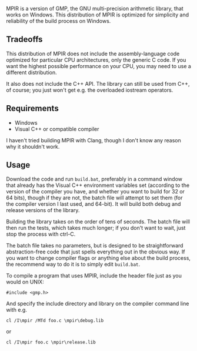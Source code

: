 MPIR is a version of GMP, the GNU multi-precision arithmetic library, that works on Windows. This distribution of MPIR is optimized for simplicity and reliability of the build process on Windows.

## Tradeoffs

This distribution of MPIR does not include the assembly-language code optimized for particular CPU architectures, only the generic C code. If you want the highest possible performance on your CPU, you may need to use a different distribution.

It also does not include the C++ API. The library can still be used from C++, of course; you just won't get e.g. the overloaded iostream operators.

## Requirements

- Windows
- Visual C++ or compatible compiler

I haven't tried building MPIR with Clang, though I don't know any reason why it shouldn't work.

## Usage

Download the code and run `build.bat`, preferably in a command window that already has the Visual C++ environment variables set (according to the version of the compiler you have, and whether you want to build for 32 or 64 bits), though if they are not, the batch file will attempt to set them (for the compiler version I last used, and 64-bit). It will build both debug and release versions of the library.

Building the library takes on the order of tens of seconds. The batch file will then run the tests, which takes much longer; if you don't want to wait, just stop the process with ctrl-C.

The batch file takes no parameters, but is designed to be straightforward abstraction-free code that just spells everything out in the obvious way. If you want to change compiler flags or anything else about the build process, the recommend way to do it is to simply edit `build.bat`.

To compile a program that uses MPIR, include the header file just as you would on UNIX:

```
#include <gmp.h>
```

And specify the include directory and library on the compiler command line with e.g.

```
cl /I\mpir /MTd foo.c \mpir\debug.lib
```

or

```
cl /I\mpir foo.c \mpir\release.lib
```
